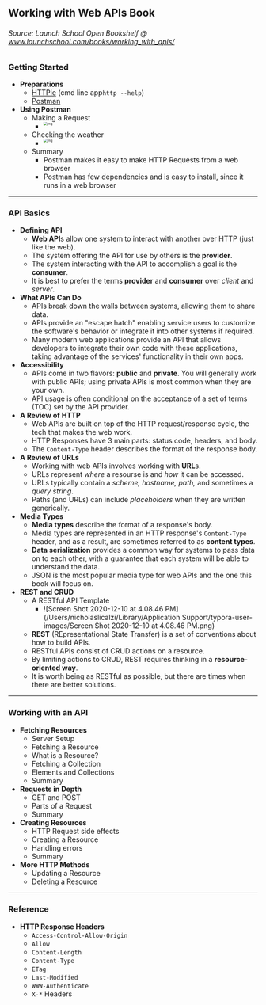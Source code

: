 ## Working with Web APIs Book

###### Source: Launch School Open Bookshelf @ www.launchschool.com/books/working_with_apis/



### Getting Started

* **Preparations**
  * [HTTPie](https://github.com/httpie/httpie) (cmd line app`http --help`)
  * [Postman](https://www.postman.com/)
* **Using Postman**
  * Making a Request
    * <img src="https://d186loudes4jlv.cloudfront.net/api/images/tealeaf-postman-intro.png" alt="img" style="zoom:45%;float:left" />
  * Checking the weather
    * <img src="https://d186loudes4jlv.cloudfront.net/api/images/tealeaf-postman-weather-portland-default.png" alt="img" style="zoom:45%;float:left" />
  * Summary
    * Postman makes it easy to make HTTP Requests from a web browser
    * Postman has few dependencies and is easy to install, since it runs in a web browser

_________

### API Basics

* **Defining API**
  * **Web API**s allow one system to interact with another over HTTP (just like the web).
  * The system offering the API for use by others is the **provider**.
  * The system interacting with the API to accomplish a goal is the **consumer**.
  * It is best to prefer the terms **provider** and **consumer** over *client* and *server*.
* **What APIs Can Do**
  * APIs break down the walls between systems, allowing them to share data.
  * APIs provide an "escape hatch" enabling service users to customize the software's behavior or integrate it into other systems if required.
  * Many modern web applications provide an API that allows developers to integrate their own code with these applications, taking advantage of the services' functionality in their own apps.
* **Accessibility**
  * APIs come in two flavors: **public** and **private**. You will generally work with public APIs; using private APIs is most common when they are your own.
  * API usage is often conditional on the acceptance of a set of terms (TOC) set by the API provider.
* **A Review of HTTP**
  * Web APIs are built on top of the HTTP request/response cycle, the tech that makes the web work.
  * HTTP Responses have 3 main parts: status code, headers, and body.
  * The `Content-Type` header describes the format of the response body.
* **A Review of URLs**
  * Working with web APIs involves working with **URL**s.
  * URLs represent *where* a resourse is and *how* it can be accessed.
  * URLs typically contain a *scheme, hostname, path,* and sometimes a *query string*.
  * Paths (and URLs) can include *placeholders* when they are written generically.
* **Media Types**
  * **Media types** describe the format of a response's body.
  * Media types are represented in an HTTP response's `Content-Type` header, and as a result, are sometimes referred to as **content types**.
  * **Data serialization** provides a common way for systems to pass data on to each other, with a guarantee that each system will be able to understand the data.
  * JSON is the most popular media type for web APIs and the one this book will focus on.
* **REST and CRUD**
  * A RESTful API Template
    * ![Screen Shot 2020-12-10 at 4.08.46 PM](/Users/nicholaslicalzi/Library/Application Support/typora-user-images/Screen Shot 2020-12-10 at 4.08.46 PM.png)
  * **REST** (REpresentational State Transfer) is a set of conventions about how to build APIs.
  * RESTful APIs consist of CRUD actions on a resource.
  * By limiting actions to CRUD, REST requires thinking in a **resource-oriented way**.
  * It is worth being as RESTful as possible, but there are times when there are better solutions.

________

### Working with an API

* **Fetching Resources**
  * Server Setup
  * Fetching a Resource
  * What is a Resource?
  * Fetching a Collection
  * Elements and Collections
  * Summary
* **Requests in Depth**
  * GET and POST
  * Parts of a Request
  * Summary
* **Creating Resources**
  * HTTP Request side effects
  * Creating a Resource
  * Handling errors
  * Summary
* **More HTTP Methods**
  * Updating a Resource
  * Deleting a Resource

________

### Reference

* **HTTP Response Headers**
  * `Access-Control-Allow-Origin`
  * `Allow`
  * `Content-Length`
  * `Content-Type`
  * `ETag`
  * `Last-Modified`
  * `WWW-Authenticate`
  * `X-*` Headers